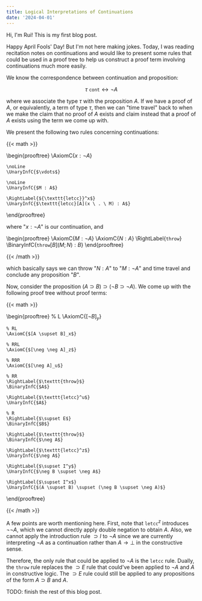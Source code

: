 ```yaml
---
title: Logical Interpretations of Continuations
date: '2024-04-01'
---
```


Hi, I'm Rui! This is my first blog post.

Happy April Fools' Day! But I'm not here making jokes. Today, I was reading recitation notes on continuations and would like to present some rules that could be used in a proof tree to help us construct a proof term involving continuations much more easily.

We know the correspondence between continuation and proposition:

$$
  \tau \ \texttt{cont} \leftrightarrow \neg A
$$

where we associate the type $\tau$ with the proposition $A$. If we have a proof of $A$, or equivalently, a term of type $\tau$, then we can "time travel" back to when we make the claim that no proof of $A$ exists and claim instead that a proof of $A$ exists using the term we come up with.

We present the following two rules concerning continuations:

{{< math >}}

\begin{prooftree}
    \AxiomC{$x : \neg A$}

    \noLine
    \UnaryInfC{$\vdots$}

    \noLine
    \UnaryInfC{$M : A$}
    
    \RightLabel{${\texttt{letcc}}^x$}
    \UnaryInfC{$\texttt{letcc}[A](x \ . \ M) : A$}
\end{prooftree}

where "$x : \neg A$" is our continuation, and

\begin{prooftree}
    \AxiomC{$M : \neg A$}
    \AxiomC{$N : A$}
    \RightLabel{$\texttt{throw}$}
    \BinaryInfC{$\texttt{throw}[B](M; N) : B$}
\end{prooftree}

{{< /math >}}

which basically says we can throw "$N : A$" to "$M : \neg A$" and time travel and conclude any proposition "$B$".

Now, consider the proposition $(A \supset B) \supset (\neg B \supset \neg A)$. We come up with the following proof tree without proof terms:

{{< math >}}

\begin{prooftree}
    % L
    \AxiomC{$[\neg B]_y$}

    % RL
    \AxiomC{$[A \supset B]_x$}

    % RRL
    \AxiomC{$[\neg \neg A]_z$}

    % RRR
    \AxiomC{$[\neg A]_u$}
        
    % RR
    \RightLabel{$\texttt{throw}$}
    \BinaryInfC{$A$}

    \RightLabel{$\texttt{letcc}^u$}
    \UnaryInfC{$A$}

    % R
    \RightLabel{$\supset E$}
    \BinaryInfC{$B$}

    \RightLabel{$\texttt{throw}$}
    \BinaryInfC{$\neg A$}

    \RightLabel{$\texttt{letcc}^z$}
    \UnaryInfC{$\neg A$}

    \RightLabel{$\supset I^y$}
    \UnaryInfC{$\neg B \supset \neg A$}

    \RightLabel{$\supset I^x$}
    \UnaryInfC{$(A \supset B) \supset (\neg B \supset \neg A)$}
\end{prooftree}

{{< /math >}}

A few points are worth mentioning here. First, note that $\texttt{letcc}^z$ introduces $\neg \neg A$, which we cannot directly apply double negation to obtain $A$. Also, we cannot apply the introduction rule $\supset I$ to $\neg A$ since we are currently interpreting $\neg A$ as a continuation rather than $A \rightarrow \bot$ in the constructive sense.

Therefore, the only rule that could be applied to $\neg A$ is the $\texttt{letcc}$ rule. Dually, the $\texttt{throw}$ rule replaces the $\supset E$ rule that could've been applied to $\neg A$ and $A$ in constructive logic. The $\supset E$ rule could still be applied to any propositions of the form $A \supset B$ and $A$.

TODO: finish the rest of this blog post.